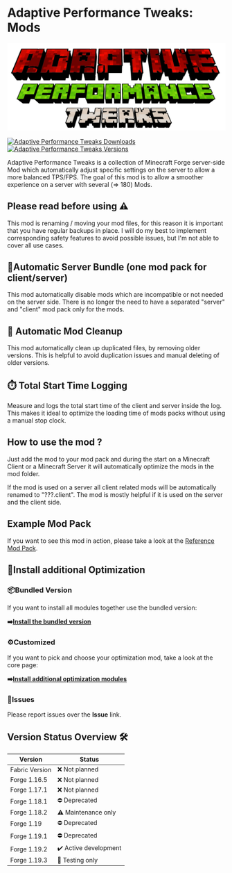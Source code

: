 # Adaptive Performance Tweaks: Mods

![Adaptive Performance Tweaks: Mods][header]

[![Adaptive Performance Tweaks Downloads](http://cf.way2muchnoise.eu/full_602436_downloads.svg)](https://www.curseforge.com/minecraft/mc-mods/adaptive-performance-tweaks-mods)
[![Adaptive Performance Tweaks Versions](http://cf.way2muchnoise.eu/versions/Minecraft_602436_all.svg)](https://www.curseforge.com/minecraft/mc-mods/adaptive-performance-tweaks-mods)

Adaptive Performance Tweaks is a collection of Minecraft Forge server-side Mod which automatically adjust specific settings on the server to allow a more balanced TPS/FPS.
The goal of this mod is to allow a smoother experience on a server with several (=> 180) Mods.

## Please read before using ⚠️

This mod is renaming / moving your mod files, for this reason it is important that you have regular backups in place.
I will do my best to implement corresponding safety features to avoid possible issues, but I'm not able to cover all use cases.

## 👾Automatic Server Bundle (one mod pack for client/server)

This mod automatically disable mods which are incompatible or not needed on the server side.
There is no longer the need to have a separated "server" and "client" mod pack only for the mods.

## 👾 Automatic Mod Cleanup

This mod automatically clean up duplicated files, by removing older versions.
This is helpful to avoid duplication issues and manual deleting of older versions.

## ⏱️ Total Start Time Logging

Measure and logs the total start time of the client and server inside the log.
This makes it ideal to optimize the loading time of mods packs without using a manual stop clock.

## How to use the mod ?

Just add the mod to your mod pack and during the start on a Minecraft Client or a Minecraft Server it will automatically optimize the mods in the mod folder.

If the mod is used on a server all client related mods will be automatically renamed to "???.client".
The mod is mostly helpful if it is used on the server and the client side.

## Example Mod Pack

If you want to see this mod in action, please take a look at the [Reference Mod Pack][example-mod-pack].

## 🚀Install additional Optimization

### 📦Bundled Version

If you want to install all modules together use the bundled version:

**➡️[Install the bundled version][bundled]**

### ⚙️Customized

If you want to pick and choose your optimization mod, take a look at the core page:

**➡️[Install additional optimization modules][core]**

### 🚩Issues

Please report issues over the **Issue** link.

## Version Status Overview 🛠️

| Version        | Status                |
| -------------- | --------------------- |
| Fabric Version | ❌ Not planned        |
| Forge 1.16.5   | ❌ Not planned        |
| Forge 1.17.1   | ❌ Not planned        |
| Forge 1.18.1   | ⛔️ Deprecated         |
| Forge 1.18.2   | ⚠️ Maintenance only   |
| Forge 1.19     | ⛔️ Deprecated         |
| Forge 1.19.1   | ⛔️ Deprecated         |
| Forge 1.19.2   | ✔️ Active development |
| Forge 1.19.3   | 🧪 Testing only       |

[header]: ../assets/aptweaks-header-only.png
[example-mod-pack]: https://www.curseforge.com/minecraft/modpacks/bos-adventure-world
[bundled]: https://www.curseforge.com/minecraft/mc-mods/adaptive-performance-tweaks
[core]: https://www.curseforge.com/minecraft/mc-mods/adaptive-performance-tweaks-core
[gamerules]: https://www.curseforge.com/minecraft/mc-mods/adaptive-performance-tweaks-gamerules
[items]: https://www.curseforge.com/minecraft/mc-mods/adaptive-performance-tweaks-items
[player]: https://www.curseforge.com/minecraft/mc-mods/adaptive-performance-tweaks-player
